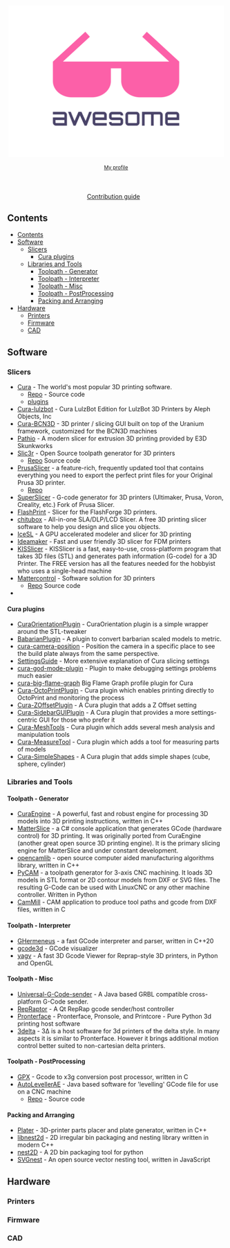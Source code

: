 <div align="center">
	<img width="500" height="350" src="media/logo.svg" alt="Awesome">
	<br>
	<p>
		<p>
			<sup>
				<a href="https://github.com/jellespijker">My profile</a>
			</sup>
		</p>
		<br>
	</p>
</div>

<p align="center">
	<a href="contributing.md">Contribution guide</a>&nbsp;&nbsp;&nbsp;
</p>

## Contents

- [Contents](#contents)
- [Software](#software)
  - [Slicers](#slicers)
    - [Cura plugins](#cura-plugins)
  - [Libraries and Tools](#libraries-and-tools)
    - [Toolpath - Generator](#toolpath---generator)
    - [Toolpath - Interpreter](#toolpath---interpreter)
    - [Toolpath - Misc](#toolpath---misc)
    - [Toolpath - PostProcessing](#toolpath---postprocessing)
    - [Packing and Arranging](#packing-and-arranging)
- [Hardware](#hardware)
  - [Printers](#printers)
  - [Firmware](#firmware)
  - [CAD](#cad)

## Software

### Slicers

- [Cura](https://ultimaker.com/nl/software) - The world's most popular 3D printing software.
  - [Repo](https://github.com/Ultimaker/Cura) - Source code
  - [plugins](#cura-plugins)
- [Cura-lulzbot](https://www.lulzbot.com/cura) - Cura LulzBot Edition for LulzBot 3D Printers by Aleph Objects, Inc
- [Cura-BCN3D](https://github.com/BCN3D/Cura) - 3D printer / slicing GUI built on top of the Uranium framework, customized for the BCN3D machines
- [Pathio](https://pathio.xyz/) - A modern slicer for extrusion 3D printing provided by E3D Skunkworks
- [Slic3r](https://slic3r.org/) - Open Source toolpath generator for 3D printers
  - [Repo](https://github.com/slic3r/Slic3r) Source code
- [PrusaSlicer](https://www.prusa3d.com/prusaslicer/) - a feature-rich, frequently updated tool that contains everything you need to export the perfect print files for your Original Prusa 3D printer.
  - [Repo](https://github.com/prusa3d/PrusaSlicer)
- [SuperSlicer](https://github.com/supermerill/SuperSlicer) - G-code generator for 3D printers (Ultimaker, Prusa, Voron, Creality, etc.) Fork of Prusa Slicer.
- [FlashPrint](https://www.flashforge.com/software/detail/Flashprint?id=40) - Slicer for the FlashForge 3D printers.
- [chitubox](https://www.chitubox.com/download.html)  - All-in-one SLA/DLP/LCD Slicer. A free 3D printing slicer software to help you design and slice you objects.
- [IceSL](https://icesl.loria.fr/) - A GPU accelerated modeler and slicer for 3D printing
- [Ideamaker](https://www.raise3d.com/ideamaker/) - Fast and user friendly 3D slicer for FDM printers
- [KISSlicer](http://www.kisslicer.com/index.html) - KISSlicer is a fast, easy-to-use, cross-platform program that takes 3D files (STL) and generates path information (G-code) for a 3D Printer. The FREE version has all the features needed for the hobbyist who uses a single-head machine
- [Mattercontrol](http://www.mattercontrol.com/) - Software solution for 3D printers
  - [Repo](https://github.com/MatterHackers/MatterControl) Source code
- 

#### Cura plugins

- [CuraOrientationPlugin](https://github.com/nallath/CuraOrientationPlugin) - CuraOrientation plugin is a simple wrapper around the STL-tweaker
- [BabarianPlugin](https://github.com/nallath/BarbarianPlugin) - A plugin to convert barbarian scaled models to metric.
- [cura-camera-position](https://github.com/Ultimaker/cura-camera-position) - Position the camera in a specific place to see the build plate always from the same perspective.
- [SettingsGuide](https://github.com/Ghostkeeper/SettingsGuide) - More extensive explanation of Cura slicing settings
- [cura-god-mode-plugin](https://github.com/sedwards2009/cura-god-mode-plugin) - Plugin to make debugging settings problems much easier
- [cura-big-flame-graph](https://github.com/sedwards2009/cura-big-flame-graph) Big Flame Graph profile plugin for Cura
- [Cura-OctoPrintPlugin](https://github.com/fieldOfView/Cura-OctoPrintPlugin) - Cura plugin which enables printing directly to OctoPrint and monitoring the process
- [Cura-ZOffsetPlugin](https://github.com/fieldOfView/Cura-ZOffsetPlugin) - A Cura plugin that adds a Z Offset setting
- [Cura-SidebarGUIPlugin](https://github.com/fieldOfView/Cura-SidebarGUIPlugin) - A Cura plugin that provides a more settings-centric GUI for those who prefer it
- [Cura-MeshTools](https://github.com/fieldOfView/Cura-MeshTools) - Cura plugin which adds several mesh analysis and manipulation tools
- [Cura-MeasureTool](https://github.com/fieldOfView/Cura-MeasureTool) - Cura plugin which adds a tool for measuring parts of models
- [Cura-SimpleShapes](https://github.com/fieldOfView/Cura-SimpleShapes) - A Cura plugin that adds simple shapes (cube, sphere, cylinder)

### Libraries and Tools

#### Toolpath - Generator

- [CuraEngine](https://github.com/Ultimaker/CuraEngine) - A powerful, fast and robust engine for processing 3D models into 3D printing instructions, written in C++
- [MatterSlice](https://github.com/MatterHackers/MatterSlice) - a C# console application that generates GCode (hardware control) for 3D printing. It was originally ported from CuraEngine (another great open source 3D printing engine). It is the primary slicing engine for MatterSlice and under constant development.
- [opencamlib](https://github.com/aewallin/opencamlib) - open source computer aided manufacturing algorithms library, written in C++
- [PyCAM](http://pycam.sourceforge.net/) - a toolpath generator for 3-axis CNC machining. It loads 3D models in STL format or 2D contour models from DXF or SVG files. The resulting G-Code can be used with LinuxCNC or any other machine controller. Written in Python
- [CamMill](https://github.com/cammill/cammill) - CAM application to produce tool paths and gcode from DXF files, written in C

#### Toolpath - Interpreter

- [GHermeneus](https://github.com/Ultimaker/GHermeneus) - a fast GCode interpreter and parser, written in C++20
- [gcode3d](https://github.com/patrickelectric/Gcode3D) - GCode visualizer
- [yagv](https://github.com/jonathanwin/yagv) - A fast 3D Gcode Viewer for Reprap-style 3D printers, in Python and OpenGL

#### Toolpath - Misc

- [Universal-G-Code-sender](https://github.com/winder/Universal-G-Code-Sender) - A Java based GRBL compatible cross-platform G-Code sender.
- [RepRaptor](https://github.com/NeoTheFox/RepRaptor) - A Qt RepRap gcode sender/host controller
- [Pronterface](https://github.com/kliment/Printrun) - Pronterface, Pronsole, and Printcore - Pure Python 3d printing host software
- [3delta](https://github.com/minad/3delta) - 3Δ is a host software for 3d printers of the delta style. In many aspects it is similar to Pronterface. However it brings additional motion control better suited to non-cartesian delta printers.

#### Toolpath - PostProcessing

- [GPX](https://github.com/markwal/GPX) - Gcode to x3g conversion post processor, written in C
- [AutoLevellerAE](http://www.autoleveller.co.uk/) - Java based software for 'levelling' GCode file for use on a CNC machine
  - [Repo](https://bitbucket.org/daedelus1982/autolevellerae/src/master/) - Source code

#### Packing and Arranging

- [Plater](https://github.com/Rhoban/Plater) - 3D-printer parts placer and plate generator, written in C++
- [libnest2d](https://github.com/tamasmeszaros/libnest2d) - 2D irregular bin packaging and nesting library written in modern C++
- [nest2D](https://github.com/markfink/nest2D) - A 2D bin packaging tool for python
- [SVGnest](https://github.com/Jack000/SVGnest) - An open source vector nesting tool, written in JavaScript


## Hardware

### Printers

### Firmware

### CAD


